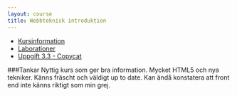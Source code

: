 ```yaml
---
layout: course 
title: Webbteknisk introduktion 
---
```


- [Kursinformation](https://coursepress.lnu.se/kurs/webbteknisk-introduktion/)
- [Laborationer](https://github.com/rk222ev/1ik415-rk222ev-laborationer)
- [Uppgift 3.3 - Copycat](https://github.com/rk222ev/1ik415-Uppgift-3-3)

###Tankar
Nyttig kurs som ger bra information. Mycket HTML5 och nya tekniker. Känns fräscht och väldigt up to date.
Kan ändå konstatera att front end inte känns riktigt som min grej.